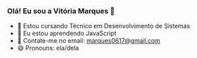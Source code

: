 ### Olá! Eu sou a Vitória Marques 👋

- 🔭 Estou cursando Técnico em Desenvolvimento de Sistemas
- 🌱 Eu estou aprendendo JavaScript
- 💬 Contate-me no email: marques0617@gmail.com
- 😄 Pronouns: ela/dela
